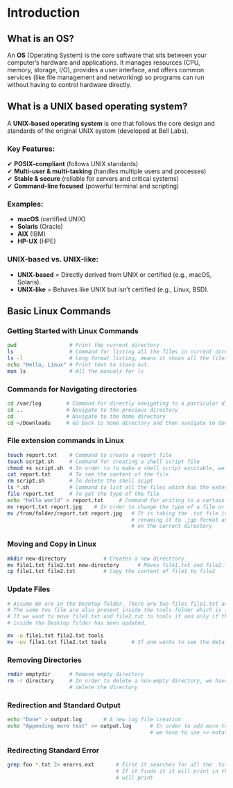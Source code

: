# Introduction
## What is an OS?
An **OS** (Operating System) is the core software that sits between your computer’s hardware and applications. 
It manages resources (CPU, memory, storage, I/O), provides a user interface, and offers common services 
(like file management and networking) so programs can run without having to control hardware directly.

## What is a UNIX based operating system?
A **UNIX-based operating system** is one that follows the core design and standards of the original UNIX system (developed at Bell Labs).  

### **Key Features:**  
✔ **POSIX-compliant** (follows UNIX standards)  
✔ **Multi-user & multi-tasking** (handles multiple users and processes)  
✔ **Stable & secure** (reliable for servers and critical systems)  
✔ **Command-line focused** (powerful terminal and scripting)  

### **Examples:**  
- **macOS** (certified UNIX)  
- **Solaris** (Oracle)  
- **AIX** (IBM)  
- **HP-UX** (HPE)  

### **UNIX-based vs. UNIX-like:**  
- **UNIX-based** = Directly derived from UNIX or certified (e.g., macOS, Solaris).  
- **UNIX-like** = Behaves like UNIX but isn’t certified (e.g., Linux, BSD). 

## Basic Linux Commands
### Getting Started with Linux Commands
``` bash
pwd                 # Print the current directory
ls                  # Command for listing all the files in current directory
ls -l               # Long format listing, means it shows all the files with other details
echo "Hello, Linux" # Print text to stand out.
man ls              # All the manuals for ls
```

### Commands for Navigating directories
``` bash
cd /var/log        # Command for directly navigating to a particular directory
cd ..              # Navigate to the previous directory
cd                 # Navigate to the home directory
cd ~/Downloads     # Go back to home directory and then navigate to downloads
```

### File extension commands in Linux
``` bash
touch report.txt    # Command to create a report file
touch script.sh     # Command for creating a shell script file
chmod +x script.sh  # In order to to make a shell script excutable, we need this command
cat report.txt      # To see the content of the file
rm script.sh        # To delete the shell scipt
ls *.sh             # Command to list all the files which has the extesion .sh
file report.txt     # To get the type of the file
echo "hello world" > report.txt     # Command for writing to a certain file
mv report.txt report.jpg    # In order to change the type of a file or the name of the file  
mv /from/folder/report.txt report.jpg   # It is taking the .txt file in the previous folder
                                        # renaming it to .jgp format and then putting it
                                        # on the current directory
```

### Moving and Copy in Linux
``` bash
mkdir new-directory            # Creates a new directtory
mv file1.txt file2.txt new-directory      # Moves file1.txt and file2.txt to new-directory
cp file1.txt file2.txt         # Copy the content of file1 to file2
```

### Update Files
``` bash
# Assume We are in the Desktop folder. There are two files file1.txt and file2.txt
# The same two file are also present inside the tools folder which is inside desktop
# If we want to move file1.txt and file2.txt to tools if and only if the files
# inside the Desktop folder has been updated.

mv -u file1.txt file2.txt tools
mv -uv file1.txt file2.txt tools        # If one wants to see the details of the update
```

### Removing Directories
``` bash
rmdir emptydir      # Remove empty directory 
rm -r directory     # In order to delete a non-empty directory, we have to recursively 
                    # delete the directory
```

### Redirection and Standard Output
``` bash
echo "Done" > output.log       # A new log file creation
echo "Appending more text" >> output.log      # In order to add more text on top of it
                                              # we have to use >> notation 
```

### Redirecting Standard Error
``` bash
grep foo *.txt 2> erorrs.ext       # First it searches for all the .txt files and it searches for foo
                                   # If it finds it it will print in the terminal. If it does not, it
                                   # will print
```